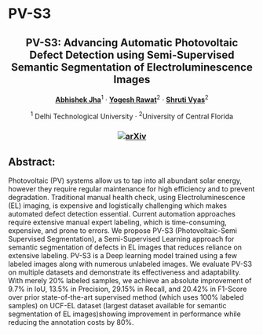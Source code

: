 # PV-S3
<p align="center">

  <h2 align="center">PV-S3: Advancing Automatic Photovoltaic Defect Detection using Semi-Supervised Semantic Segmentation of Electroluminescence Images</h2>
  <p align="center">
    <a href="https://abj247.github.io/"><strong>Abhishek Jha</strong></a><sup>1</sup>
    ·
    <a href="https://www.crcv.ucf.edu/person/rawat/"><strong>Yogesh Rawat</strong></a><sup>2</sup>
    ·
    <a href="https://ai.ucf.edu/person/shruti-vyas/"><strong>Shruti Vyas</strong></a><sup>2</sup>
    
</p>

<p align="center">
    <sup>1</sup> Delhi Technological University · <sup>2</sup>University of Central Florida
</p>
   <h3 align="center">

   [![arXiv](https://img.shields.io/badge/arXiv-2404.13693-blue?logo=arxiv&color=%23B31B1B)](https://arxiv.org/abs/2404.13693/)
  <div align="center"></div>
</p>

## Abstract:

Photovoltaic (PV) systems allow us to tap into all abundant solar energy, however they require regular maintenance for high efficiency and to prevent degradation. Traditional manual health check, using Electroluminescence (EL) imaging, is expensive and logistically challenging which makes automated defect detection essential. Current automation approaches require extensive manual expert labeling, which is time-consuming, expensive, and prone to errors. We propose PV-S3 (Photovoltaic-Semi Supervised Segmentation), a Semi-Supervised Learning approach for semantic segmentation of defects in EL images that reduces reliance on extensive labeling. PV-S3 is a Deep learning model trained using a few labeled images along with numerous unlabeled images. We evaluate PV-S3 on multiple datasets and demonstrate its effectiveness and adaptability. With merely 20% labeled samples, we achieve an absolute improvement of 9.7% in IoU, 13.5% in Precision, 29.15% in Recall, and 20.42% in F1-Score over prior state-of-the-art supervised method (which uses 100% labeled samples) on UCF-EL dataset (largest dataset available for semantic segmentation of EL images)showing improvement in performance while reducing the annotation costs by 80%.
